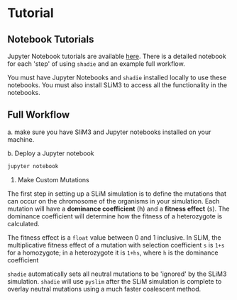 # Tutorial

## Notebook Tutorials
Jupyter Notebook tutorials are available [here](https://github.com/elissasoroj/shadie/tree/main/shadie/notebooks). There is a detailed notebook for each 'step' of using `shadie` and an example full workflow. 

You must have Jupyter Notebooks and `shadie` installed locally to use these notebooks. You must also install SLiM3 to access all the functionality in the notebooks.

## Full Workflow

a. make sure you have SliM3 and Jupyter notebooks installed on your machine. 

b. Deploy a Jupyter notebook

```bash
jupyter notebook
```
1. Make Custom Mutations

The first step in setting up a SLiM simulation is to define the mutations that can occur on the chromosome of the organisms in your simulation. Each mutation will have a **dominance coefficient** (h) and a **fitness effect** (s). The dominance coefficient will determine how the fitness of a heterozygote is calculated. 

The fitness effect is a `float` value between 0 and 1 inclusive. In SLiM, the multiplicative fitness effect of a mutation with selection coefficient `s` is `1+s` for a homozygote; in a heterozygote it is `1+hs`, where `h` is the dominance coefficient

`shadie` automatically sets all neutral mutations to be 'ignored' by the SLiM3 simulation. `shadie` will use `pyslim` after the SLiM simulation is complete to overlay neutral mutations using a much faster coalescent method. 